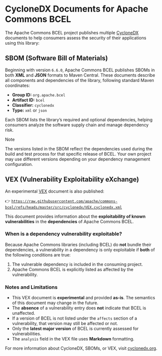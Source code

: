 <!--
  ~ Licensed to the Apache Software Foundation (ASF) under one or more
  ~ contributor license agreements.  See the NOTICE file distributed with
  ~ this work for additional information regarding copyright ownership.
  ~ The ASF licenses this file to you under the Apache License, Version 2.0
  ~ (the "License"); you may not use this file except in compliance with
  ~ the License.  You may obtain a copy of the License at
  ~
  ~      http://www.apache.org/licenses/LICENSE-2.0
  ~
  ~ Unless required by applicable law or agreed to in writing, software
  ~ distributed under the License is distributed on an "AS IS" BASIS,
  ~ WITHOUT WARRANTIES OR CONDITIONS OF ANY KIND, either express or implied.
  ~ See the License for the specific language governing permissions and
  ~ limitations under the License.
  -->

# CycloneDX Documents for Apache Commons BCEL

The Apache Commons BCEL project publishes multiple [CycloneDX](https://cyclonedx.org/) documents to help consumers assess the security of their applications using this library:

## SBOM (Software Bill of Materials)

Beginning with version `6.6.0`, Apache Commons BCEL publishes SBOMs in both **XML** and **JSON** formats to Maven Central. These documents describe all components and dependencies of the library, following standard Maven coordinates:

* **Group ID:** `org.apache.bcel`
* **Artifact ID:** `bcel`
* **Classifier:** `cyclonedx`
* **Type:** `xml` or `json`

Each SBOM lists the library’s required and optional dependencies, helping consumers analyze the software supply chain and manage dependency risk.

> [!NOTE]
> The versions listed in the SBOM reflect the dependencies used during the build and test process for that specific release of BCEL.
> Your own project may use different versions depending on your dependency management configuration.

## VEX (Vulnerability Exploitability eXchange)

An experimental [VEX](https://cyclonedx.org/capabilities/vex/) document is also published:

👉 [`https://raw.githubusercontent.com/apache/commons-bcel/refs/heads/master/src/cyclonedx/VEX.cyclonedx.xml`](VEX.cyclonedx.xml)

This document provides information about the **exploitability of known vulnerabilities** in the **dependencies** of Apache Commons BCEL.

### When is a dependency vulnerability exploitable?

Because Apache Commons libraries (including BCEL) do **not** bundle their dependencies, a vulnerability in a dependency is only exploitable if **both** of the following conditions are true:

1. The vulnerable dependency is included in the consuming project.
2. Apache Commons BCEL is explicitly listed as affected by the vulnerability.

### Notes and Limitations

* This VEX document is **experimental** and provided **as-is**.
  The semantics of this document may change in the future.
* The **absence** of a vulnerability entry does **not** indicate that BCEL is unaffected.
* If a version of BCEL is not listed under the `affects` section of a vulnerability, that version may still be affected or not.
* Only the **latest major version** of BCEL is currently assessed for vulnerabilities.
* The `analysis` field in the VEX file uses **Markdown** formatting.

For more information about CycloneDX, SBOMs, or VEX, visit [cyclonedx.org](https://cyclonedx.org/).
